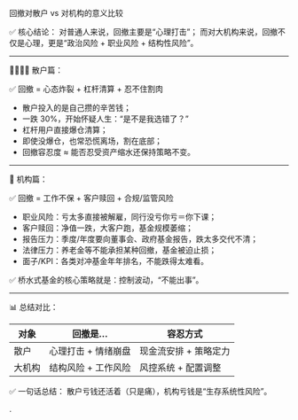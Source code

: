 回撤对散户 vs 对机构的意义比较

✅ 核心结论：
对普通人来说，回撤主要是“心理打击”；
而对大机构来说，回撤不仅是心理，更是“政治风险 + 职业风险 + 结构性风险”。

--------------------
👨‍👩‍👧‍👦 散户篇：

✅ 回撤 = 心态炸裂 + 杠杆清算 + 忍不住割肉

- 散户投入的是自己攒的辛苦钱；
- 一跌 30%，开始怀疑人生：“是不是我选错了？”
- 杠杆用户直接爆仓清算；
- 即使没爆仓，也常恐慌离场，割在底部；
- 回撤容忍度 ≈ 能否忍受资产缩水还保持策略不变。

--------------------
🏦 机构篇：

✅ 回撤 = 工作不保 + 客户赎回 + 合规/监管风险

- 职业风险：亏太多直接被解雇，同行没亏你亏＝你下课；
- 客户赎回：净值一跌，大客户跑，基金规模萎缩；
- 报告压力：季度/年度要向董事会、政府基金报告，跌太多交代不清；
- 法律压力：养老金等不能承担某种回撤，基金被迫止损；
- 面子/KPI：各类对冲基金年年排名，不能跌得太难看。

✅ 桥水式基金的核心策略就是：控制波动，“不能出事”。

--------------------
📊 总结对比：

对象     | 回撤是…                | 容忍方式
--------|------------------------|--------------------------
散户     | 心理打击 + 情绪崩盘    | 现金流安排 + 策略定力
大机构   | 结构风险 + 工作风险    | 风控系统 + 配置调整

✅ 一句话总结：
散户亏钱还活着（只是痛），机构亏钱是“生存系统性风险”。

.